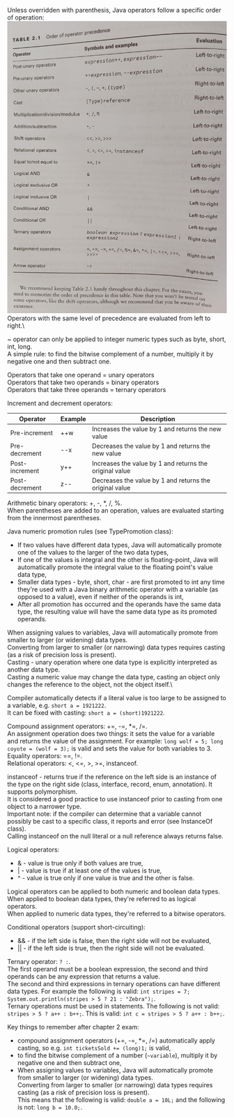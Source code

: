 Unless overridden with parenthesis, Java operators follow a specific order of operation:
![operators_precedence.jpg](imgs%2Foperators_precedence.jpg)
Operators with the same level of precedence are evaluated from left to right.\

~ operator can only be applied to integer numeric types such as byte, short, int, long.\
A simple rule: to find the bitwise complement of a number, multiply it by negative one and then subtract one.

Operators that take one operand = unary operators\
Operators that take two operands = binary operators\
Operators that take three operands = ternary operators

Increment and decrement operators:

| Operator       | Example | Description                                             |
|----------------|---------|---------------------------------------------------------|
| Pre-increment  | ++w     | Increases the value by 1 and returns the new value      |
| Pre-decrement  | --x     | Decreases the value by 1 and returns the new value      |
| Post-increment | y++     | Increases the value by 1 and returns the original value |
| Post-decrement | z--     | Decreases the value by 1 and returns the original value |

Arithmetic binary operators: +, -, *, /, %.\
When parentheses are added to an operation, values are evaluated starting from the innermost parentheses.

Java numeric promotion rules (see TypePromotion class):
* If two values have different data types, Java will automatically promote one of the values to the larger of the two data types,
* If one of the values is integral and the other is floating-point, Java will automatically promote the integral value to the
floating point's value data type,
* Smaller data types - byte, short, char - are first promoted to int any time they're used with a Java binary arithmetic operator
with a variable (as opposed to a value), even if neither of the operands is int,
* After all promotion has occurred and the operands have the same data type, the resulting value will have the same data type 
as its promoted operands.

When assigning values to variables, Java will automatically promote from smaller to larger (or widening) data types.\
Converting from larger to smaller (or narrowing) data types requires casting (as a risk of precision loss is present).\
Casting - unary operation where one data type is explicitly interpreted as another data type.\
Casting a numeric value may change the data type, casting an object only changes the reference to the object, not the object itself.\

Compiler automatically detects if a literal value is too large to be assigned to a variable, e.g. `short a = 1921222`.\
It can be fixed with casting: `short a = (short)1921222`.

Compound assignment operators: +=, -=, *=, /=.\
An assignment operation does two things: it sets the value for a variable and returns the value of the assignment. For example:
`long wolf = 5; long coyote = (wolf = 3);` is valid and sets the value for both variables to 3.\
Equality operators: ==, !=.\
Relational operators: <, <=, >, >=, instanceof.

instanceof - returns true if the reference on the left side is an instance of the type on the right side (class, interface,
record, enum, annotation). It supports polymorphism.\
It is considered a good practice to use instanceof prior to casting from one object to a narrower type.\
Important note: if the compiler can determine that a variable cannot possibly be cast to a specific class, it reports and error
(see InstanceOf class).\
Calling instanceof on the null literal or a null reference always returns false.

Logical operators:
* & - value is true only if both values are true,
* | - value is true if at least one of the values is true,
* ^ - value is true only if one value is true and the other is false.

Logical operators can be applied to both numeric and boolean data types.\
When applied to boolean data types, they're referred to as logical operators.\
When applied to numeric data types, they're referred to a bitwise operators.

Conditional operators (support short-circuiting): 
* && - if the left side is false, then the right side will not be evaluated,
* || - if the left side is true, then the right side will not be evaluated.

Ternary operator: `? :`.\
The first operand must be a boolean expression, the second and third operands can be any expression that returns a value.\
The second and third expressions in ternary operations can have different data types. For example the following is valid:
`int stripes = 7; System.out.println(stripes > 5 ? 21 : "Zebra");`.\
Ternary operations must be used in statements. The following is not valid: `stripes > 5 ? a++ : b++;`. This is valid: 
`int c = stripes > 5 ? a++ : b++;`.

Key things to remember after chapter 2 exam:
* compound assignment operators (+=, -=, *=, /=) automatically apply casting, so e.g. `int ticketsSold += (long)1;` is valid,
* to find the bitwise complement of a number (`~variable`), multiply it by negative one and then subtract one,
* When assigning values to variables, Java will automatically promote from smaller to larger (or widening) data types.\
Converting from larger to smaller (or narrowing) data types requires casting (as a risk of precision loss is present).\
This means that the following is valid: `double a = 10L;` and the following is not: `long b = 10.0;`.